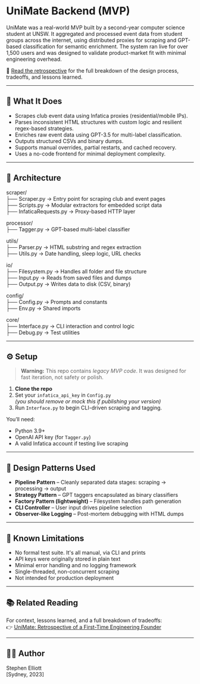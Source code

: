 # UniMate Backend (MVP)

UniMate was a real-world MVP built by a second-year computer science student at UNSW. It aggregated and processed event data from student groups across the internet, using distributed proxies for scraping and GPT-based classification for semantic enrichment. The system ran live for over 1,500 users and was designed to validate product-market fit with minimal engineering overhead.

📝 [Read the retrospective](https://stelliott.online/2025/03/31/unimate-retrospective-of-a-first-time-engineering-founder/) for the full breakdown of the design process, tradeoffs, and lessons learned.

---

## 🚀 What It Does

- Scrapes club event data using Infatica proxies (residential/mobile IPs).
- Parses inconsistent HTML structures with custom logic and resilient regex-based strategies.
- Enriches raw event data using GPT-3.5 for multi-label classification.
- Outputs structured CSVs and binary dumps.
- Supports manual overrides, partial restarts, and cached recovery.
- Uses a no-code frontend for minimal deployment complexity.

---

## 🧱 Architecture

scraper/ \
├── Scraper.py → Entry point for scraping club and event pages \
├── Scripts.py → Modular extractors for embedded script data \
├── InfaticaRequests.py → Proxy-based HTTP layer 

processor/ \
├── Tagger.py → GPT-based multi-label classifier 

utils/ \
├── Parser.py → HTML substring and regex extraction \
├── Utils.py → Date handling, sleep logic, URL checks 

io/ \
├── Filesystem.py → Handles all folder and file structure \
├── Input.py → Reads from saved files and dumps \
├── Output.py → Writes data to disk (CSV, binary) 

config/ \
├── Config.py → Prompts and constants \
├── Env.py → Shared imports 

core/ \
├── Interface.py → CLI interaction and control logic \
├── Debug.py → Test utilities 


---

## ⚙️ Setup

> **Warning:** This repo contains *legacy MVP code*. It was designed for fast iteration, not safety or polish.

1. **Clone the repo**
2. Set your `infatica_api_key` in `Config.py`  
   *(you should remove or mock this if publishing your version)*  
3. Run `Interface.py` to begin CLI-driven scraping and tagging.

You’ll need:
- Python 3.9+
- OpenAI API key (for `Tagger.py`)
- A valid Infatica account if testing live scraping

---

## 🧠 Design Patterns Used

- **Pipeline Pattern** – Cleanly separated data stages: scraping → processing → output
- **Strategy Pattern** – GPT taggers encapsulated as binary classifiers
- **Factory Pattern (lightweight)** – Filesystem handles path generation
- **CLI Controller** – User input drives pipeline selection
- **Observer-like Logging** – Post-mortem debugging with HTML dumps

---

## 🧪 Known Limitations

- No formal test suite. It's all manual, via CLI and prints
- API keys were originally stored in plain text
- Minimal error handling and no logging framework
- Single-threaded, non-concurrent scraping
- Not intended for production deployment

---

## 📚 Related Reading

For context, lessons learned, and a full breakdown of tradeoffs:  
👉 [UniMate: Retrospective of a First-Time Engineering Founder](https://stelliott.online/2025/03/31/unimate-retrospective-of-a-first-time-engineering-founder/)

---

## 🧑‍💻 Author

Stephen Elliott  
[Sydney, 2023]